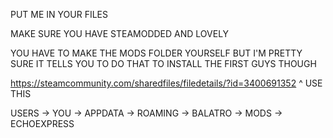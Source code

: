 PUT ME IN YOUR FILES

MAKE SURE YOU HAVE STEAMODDED AND LOVELY

YOU HAVE TO MAKE THE MODS FOLDER YOURSELF
BUT I'M PRETTY SURE IT TELLS YOU TO DO THAT TO INSTALL THE FIRST GUYS THOUGH

https://steamcommunity.com/sharedfiles/filedetails/?id=3400691352
^ USE THIS

USERS
  -> YOU
    -> APPDATA
      -> ROAMING
        -> BALATRO
          -> MODS
            -> ECHOEXPRESS
